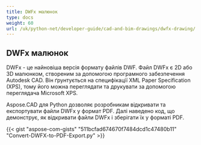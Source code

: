 ```yaml
---
title: DWFx малюнок
type: docs
weight: 60
url: /uk/python-net/developer-guide/cad-and-bim-drawings/dwfx-drawing/
---
```


## **DWFx малюнок**
DWFx - це найновіша версія формату файлів DWF. Файл DWFx є 2D або 3D малюнком, створеним за допомогою програмного забезпечення Autodesk CAD. Він ґрунтується на специфікації XML Paper Specification (XPS), тому його можна переглядати та друкувати за допомогою переглядача Microsoft XPS.

Aspose.CAD для Python дозволяє розробникам відкривати та експортувати файли DWFx у формат PDF. Далі наведено код, що демонструє, як відкривати файли DWFx і зберігати їх у форматі PDF.

{{< gist "aspose-com-gists" "511bcfad674670f7484dcd1c47480b11" "Convert-DWFX-to-PDF-Export.py" >}}
